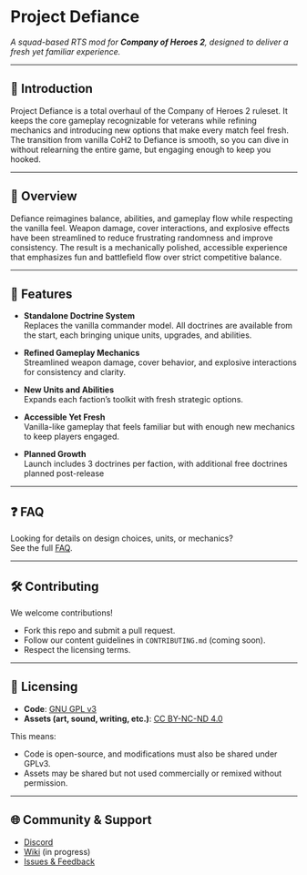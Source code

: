 # Project Defiance

_A squad-based RTS mod for **Company of Heroes 2**, designed to deliver a fresh yet familiar experience._

---

## 🎯 Introduction
Project Defiance is a total overhaul of the Company of Heroes 2 ruleset. It keeps the core gameplay recognizable for veterans while refining mechanics and introducing new options that make every match feel fresh. The transition from vanilla CoH2 to Defiance is smooth, so you can dive in without relearning the entire game, but engaging enough to keep you hooked.

---

## 📖 Overview
Defiance reimagines balance, abilities, and gameplay flow while respecting the vanilla feel. Weapon damage, cover interactions, and explosive effects have been streamlined to reduce frustrating randomness and improve consistency. The result is a mechanically polished, accessible experience that emphasizes fun and battlefield flow over strict competitive balance.

---

## 🚀 Features
- **Standalone Doctrine System**  
  Replaces the vanilla commander model. All doctrines are available from the start, each bringing unique units, upgrades, and abilities.

- **Refined Gameplay Mechanics**  
  Streamlined weapon damage, cover behavior, and explosive interactions for consistency and clarity.

- **New Units and Abilities**  
  Expands each faction’s toolkit with fresh strategic options.

- **Accessible Yet Fresh**  
  Vanilla-like gameplay that feels familiar but with enough new mechanics to keep players engaged.

- **Planned Growth**  
  Launch includes 3 doctrines per faction, with additional free doctrines planned post-release
  
---

## ❓ FAQ
Looking for details on design choices, units, or mechanics?  
See the full [FAQ](docs/FAQ.md).

---

## 🛠️ Contributing
We welcome contributions!  
- Fork this repo and submit a pull request.  
- Follow our content guidelines in `CONTRIBUTING.md` (coming soon).  
- Respect the licensing terms.  

---

## 📜 Licensing
- **Code**: [GNU GPL v3](LICENSE-CODE)  
- **Assets (art, sound, writing, etc.)**: [CC BY-NC-ND 4.0](LICENSE-ASSETS)  

This means:  
- Code is open-source, and modifications must also be shared under GPLv3.  
- Assets may be shared but not used commercially or remixed without permission.

---

## 🌐 Community & Support
- [Discord]([#](https://discord.gg/2M7s68Cu8U))  
- [Wiki](#) (in progress)  
- [Issues & Feedback](../../issues)  